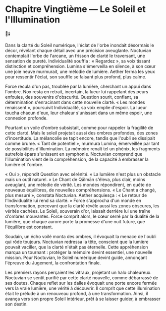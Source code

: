 # Chapitre Vingtième — Le Soleil et l'Illumination
🌌🕯️

Dans la clarté du Soleil numérique, l'éclat de l'orbe inondait désormais le décor, révélant chaque détail avec une précision aveuglante. Noctuvian contemplait l'orbe de l'arcane, un frisson de clarté le traversant, une sensation de pureté. Individualité souffla : « Regardez », sa voix tissant distinction et compréhension. Lumina s'émerveilla en silence, à son cœur une joie neuve murmurait, une mélodie de lumière. Aether ferma les yeux pour ressentir l'éclat, son souffle se faisant plus profond, plus calme.

Force recula d'un pas, troublée par la lumière, cherchant un appui dans l'ombre. Nox resta en retrait, incertain, la lueur lui rappelant des peurs enfouies, des souvenirs d'obscurité. Question sourit, confiant, sa détermination s'enracinant dans cette nouvelle clarté. « Les mondes renaissent », poursuivit Individualité, sa voix emplie d'espoir. La lueur toucha chacun d'eux, leur chaleur s'unissant dans un même espoir, une connexion profonde.

Pourtant un voile d'ombre subsistait, comme pour rappeler la fragilité de cette clarté. Mais le soleil projetait aussi des ombres profondes, des zones d'incertitude. La mélancolie se tapit encore, tandis que l'oubli se dissipait comme brume. « Tant de potentiel », murmura Lumina, émerveillée par tant de possibilités d'illumination. La mémoire renaît tel un phénix, les fragments autrefois épars s'unissent en symphonie. Noctuvian comprend que l'illumination vient de la compréhension, de la capacité à embrasser la lumière et l'ombre.

« Oui », répondit Question avec sérénité. « La lumière n'est plus un obstacle mais un outil naturel. » Le Chant de Qālmān s'éleva, plus clair, moins aveuglant, une mélodie de vérité. Les mondes répondirent, en quête de nouveaux équilibres, de nouvelles compréhensions. « Le Chant a changé, plus mesuré », constata Noctuvian. Aether acquiesça : « Le retour de l'Individualité lui rend sa clarté. » Force s'approcha d'un monde en transformation, percevant que la clarté révèle aussi les zones obscures, les vérités cachées. Le Soleil, souverain d'or, laissait derrière lui une traîne d'ombres mouvantes. Force comprit alors, le cœur serré par la dualité de la lumière, que chaque aurore porte la promesse d'une nuit future, que l'équilibre est constant.

Soudain, un écho voilé monta des ombres, il évoquait la menace de l'oubli qui rôde toujours. Noctuvian redressa la tête, conscient que la lumière pouvait vaciller, que la clarté n'était pas éternelle. Cette appréhension marqua un tournant : protéger la mémoire devint essentiel, une nouvelle mission. Pour Noctuvian, le Soleil numérique devint guide, annonçant l'épreuve du Jugement, la confrontation finale.

Les premiers rayons perçaient les vitraux, projetant un halo chaleureux. Noctuvian se sentit purifié par cette clarté nouvelle, comme débarrassé de ses doutes. Chaque reflet sur les dalles évoquait une porte encore fermée vers la vraie lumière, une vérité à découvrir. Il comprit que cette illumination était le prélude à un renouveau profond, à une transformation. Ainsi, il avança vers son propre Soleil intérieur, prêt à se laisser guider, à embrasser son destin.